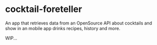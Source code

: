 # cocktail-foreteller
An app that retrieves data from an OpenSource API about cocktails and show in an mobile app drinks recipes, history and more.

WIP...
